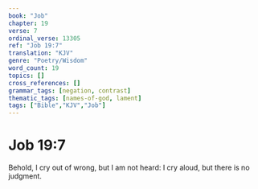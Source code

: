 ```yaml
---
book: "Job"
chapter: 19
verse: 7
ordinal_verse: 13305
ref: "Job 19:7"
translation: "KJV"
genre: "Poetry/Wisdom"
word_count: 19
topics: []
cross_references: []
grammar_tags: [negation, contrast]
thematic_tags: [names-of-god, lament]
tags: ["Bible","KJV","Job"]
---
```


# Job 19:7

Behold, I cry out of wrong, but I am not heard: I cry aloud, but there is no judgment.
